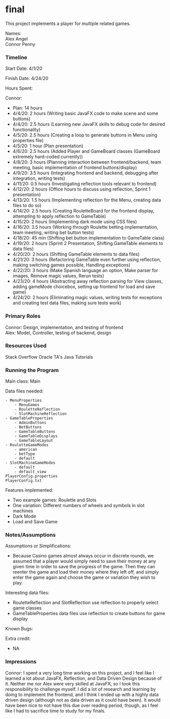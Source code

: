 final
====

This project implements a player for multiple related games.

Names:  
Alex Angel  
Connor Penny


### Timeline

Start Date: 4/1/20

Finish Date: 4/24/20

Hours Spent:

Connor:

- Plan: 14 hours
- 4/4/20: 2 hours (Writing basic JavaFX code to make scene and some buttons)
- 4/4/20: 2.5 hours (Learning new JavaFX skills to debug code for desired functionality)
- 4/5/20: 2.5 hours (Creating a loop to generate buttons in Menu using properties file)
- 4/5/20: 1 hour (Plan presentation)
- 4/6/20: 2.5 hours (Added Player and GameBoard classes (GameBoard extremely hard-coded currently))
- 4/8/20: 3 hours (Planning interaction between frontend/backend, team meeting, basic implementation of frontend buttons/display)
- 4/9/20: 3.5 hours (Integrating frontend and backend, debugging after integration, writing tests)
- 4/11/20: 0.5 hours (Investigating reflection tools relevant to frontend)
- 4/12/20: 2 hours (Office hours to discuss using reflection, Sprint 1 presentation)
- 4/13/20: 1.5 hours (Implementing reflection for the Menu, creating data files to do so)
- 4/14/20: 2.5 hours (Creating RouletteBoard for the frontend display, attempting to apply reflection to GameTable)
- 4/15/20: 2 hours (Implementing dark mode using CSS files)
- 4/16/20: 3.5 hours (Working through Roulette betting implementation, team meeting, writing bet button tests)
- 4/18/20: 45 min (Shifting bet button implementation to GameTable class)
- 4/19/20: 2 hours (Sprint 2 Presentation, Shifting GameTable elements to data files)
- 4/20/20: 2 hours (Shifting GameTable elements to data files)
- 4/21/20: 3 hours (Refactoring GameTable even further using reflection, making switching games possible, Handling exceptions)
- 4/22/20: 3 hours (Make Spanish language an option, Make parser for images, Remove magic values, Rerun tests)
- 4/23/20: 4 hours (Abstracting away reflection parsing for View classes, adding gameMode choicebox, setting up frontend for load and save game)
- 4/24/20: 2 hours (Eliminating magic values, writing tests for exceptions and creating test data files, making sure tests work)


### Primary Roles

Connor: Design, implementation, and testing of frontend  
Alex: Model, Controller, testing of backend, design 

### Resources Used

Stack Overflow
Oracle
TA's
Java Tutorials

### Running the Program

Main class: Main

Data files needed:

    - MenuProperties
        - MenuGames
        - RouletteReflection
        - SlotMachineReflection
    - GameTableProperties
        - AdminButtons
        - BetButtons
        - GameTableButtons
        - GameTableDisplays
        - GameTableLayout
    - RouletteGameModes
        - american
        - betType
        - default
    - SlotMachineGameModes
        - default
        - default_view
    PlayerConfig.properties
    PlayerConfig.txt

Features implemented:

- Two example games: Roulette and Slots
- One variation: Different numbers of wheels and symbols in slot machines
- Dark Mode
- Load and Save Game


### Notes/Assumptions

Assumptions or Simplifications:

- Because Casino games almost always occur in discrete rounds, we assumed that a player would simply need to save their money
at any given time in order to save the progress of the game. Then they can reenter the game and load their money where they left off,
and simply enter the game again and choose the game or variation they wish to play.

Interesting data files:

- RouletteReflection and SlotReflection use reflection to properly select game classes
- GameTableProperties data files use reflection to create buttons for game display


Known Bugs:

Extra credit:
- NA


### Impressions

Connor: I spent a very long time working on this project, and I feel like I learned a lot about JavaFX, Reflection, and Data Driven 
Design because of it. Neither me nor Alex were very skilled at JavaFX, so I took this responsibility to challenge myself. I did a lot
of research and learning by doing to implement the frontend, and I think I ended up with a highly data driven design (although not 
as data driven as it could have been). It would have been nice to not have this due over reading period, though, as I feel like I had to
sacrifice time to study for my finals.


